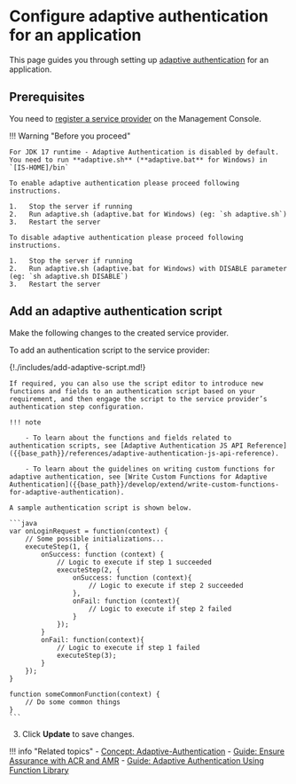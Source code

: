 # Configure adaptive authentication for an application

This page guides you through setting up [adaptive authentication]({{base_path}}/references/concepts/authentication/adaptive-authentication) for an application.

## Prerequisites

You need to [register a service provider]({{base_path}}/guides/applications/register-sp) on the Management Console.

!!! Warning "Before you proceed"

    For JDK 17 runtime - Adaptive Authentication is disabled by default.
    You need to run **adaptive.sh** (**adaptive.bat** for Windows) in `[IS-HOME]/bin`

    To enable adaptive authentication please proceed following instructions.

    1.   Stop the server if running
    2.   Run adaptive.sh (adaptive.bat for Windows) (eg: `sh adaptive.sh`)
    3.   Restart the server

    To disable adaptive authentication please proceed following instructions.

    1.   Stop the server if running
    2.   Run adaptive.sh (adaptive.bat for Windows) with DISABLE parameter (eg: `sh adaptive.sh DISABLE`)
    3.   Restart the server

## Add an adaptive authentication script

Make the following changes to the created service provider.

To add an authentication script to the service provider:

{!./includes/add-adaptive-script.md!}

    If required, you can also use the script editor to introduce new functions and fields to an authentication script based on your requirement, and then engage the script to the service provider’s authentication step configuration. 

    !!! note
    
        - To learn about the functions and fields related to authentication scripts, see [Adaptive Authentication JS API Reference]({{base_path}}/references/adaptive-authentication-js-api-reference).
        
        - To learn about the guidelines on writing custom functions for adaptive authentication, see [Write Custom Functions for Adaptive Authentication]({{base_path}}/develop/extend/write-custom-functions-for-adaptive-authentication).

    A sample authentication script is shown below. 

    ```java
    var onLoginRequest = function(context) {
        // Some possible initializations...
        executeStep(1, {
            onSuccess: function (context) {
                // Logic to execute if step 1 succeeded
                executeStep(2, {
                    onSuccess: function (context){
                        // Logic to execute if step 2 succeeded
                    },
                    onFail: function (context){
                        // Logic to execute if step 2 failed
                    }
                });
            }
            onFail: function(context){
                // Logic to execute if step 1 failed
                executeStep(3);
            }
        });
    }
    
    function someCommonFunction(context) {
        // Do some common things
    }
    ```

3. Click **Update** to save changes.

!!! info "Related topics"
    - [Concept: Adaptive-Authentication]({{base_path}}/references/concepts/authentication/adaptive-authentication)
    - [Guide: Ensure Assurance with ACR and AMR]({{base_path}}/guides/adaptive-auth/work-with-acr-amr)
    - [Guide: Adaptive Authentication Using Function Library]({{base_path}}/guides/adaptive-auth/adaptive-auth-with-function-lib)